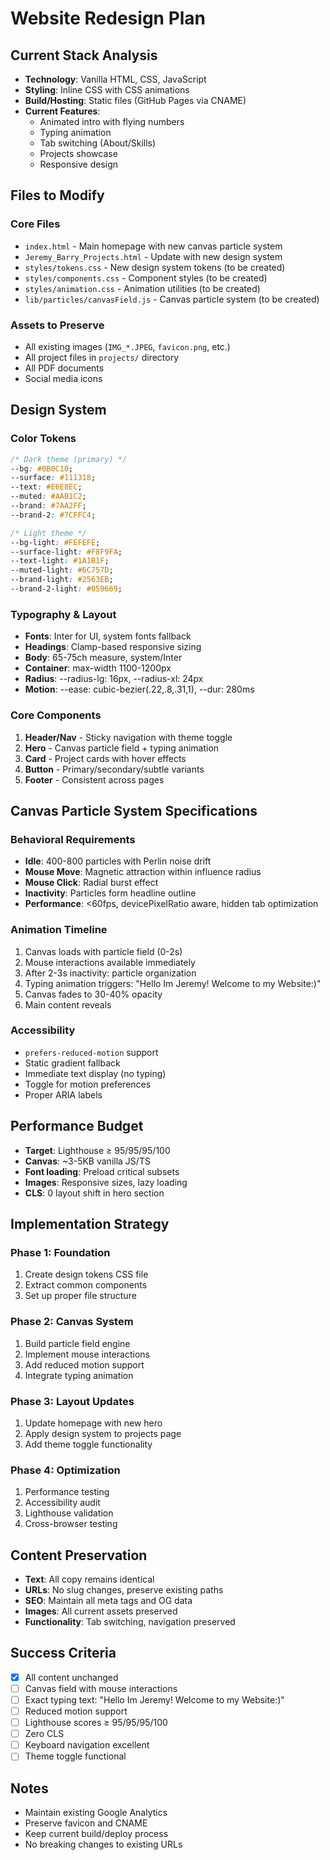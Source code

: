 # Website Redesign Plan

## Current Stack Analysis
- **Technology**: Vanilla HTML, CSS, JavaScript
- **Styling**: Inline CSS with CSS animations
- **Build/Hosting**: Static files (GitHub Pages via CNAME)
- **Current Features**: 
  - Animated intro with flying numbers
  - Typing animation
  - Tab switching (About/Skills)
  - Projects showcase
  - Responsive design

## Files to Modify

### Core Files
- `index.html` - Main homepage with new canvas particle system
- `Jeremy_Barry_Projects.html` - Update with new design system
- `styles/tokens.css` - New design system tokens (to be created)
- `styles/components.css` - Component styles (to be created)
- `styles/animation.css` - Animation utilities (to be created)
- `lib/particles/canvasField.js` - Canvas particle system (to be created)

### Assets to Preserve
- All existing images (`IMG_*.JPEG`, `favicon.png`, etc.)
- All project files in `projects/` directory
- All PDF documents
- Social media icons

## Design System

### Color Tokens
```css
/* Dark theme (primary) */
--bg: #0B0C10;
--surface: #111318;
--text: #E6E8EC;
--muted: #AAB1C2;
--brand: #7AA2FF;
--brand-2: #7CFFC4;

/* Light theme */
--bg-light: #FEFEFE;
--surface-light: #F8F9FA;
--text-light: #1A1B1F;
--muted-light: #6C757D;
--brand-light: #2563EB;
--brand-2-light: #059669;
```

### Typography & Layout
- **Fonts**: Inter for UI, system fonts fallback
- **Headings**: Clamp-based responsive sizing
- **Body**: 65-75ch measure, system/Inter
- **Container**: max-width 1100-1200px
- **Radius**: --radius-lg: 16px, --radius-xl: 24px
- **Motion**: --ease: cubic-bezier(.22,.8,.31,1), --dur: 280ms

### Core Components
1. **Header/Nav** - Sticky navigation with theme toggle
2. **Hero** - Canvas particle field + typing animation
3. **Card** - Project cards with hover effects
4. **Button** - Primary/secondary/subtle variants
5. **Footer** - Consistent across pages

## Canvas Particle System Specifications

### Behavioral Requirements
- **Idle**: 400-800 particles with Perlin noise drift
- **Mouse Move**: Magnetic attraction within influence radius
- **Mouse Click**: Radial burst effect
- **Inactivity**: Particles form headline outline
- **Performance**: <60fps, devicePixelRatio aware, hidden tab optimization

### Animation Timeline
1. Canvas loads with particle field (0-2s)
2. Mouse interactions available immediately
3. After 2-3s inactivity: particle organization
4. Typing animation triggers: "Hello Im Jeremy! Welcome to my Website:)"
5. Canvas fades to 30-40% opacity
6. Main content reveals

### Accessibility
- `prefers-reduced-motion` support
- Static gradient fallback
- Immediate text display (no typing)
- Toggle for motion preferences
- Proper ARIA labels

## Performance Budget
- **Target**: Lighthouse ≥ 95/95/95/100
- **Canvas**: ~3-5KB vanilla JS/TS
- **Font loading**: Preload critical subsets
- **Images**: Responsive sizes, lazy loading
- **CLS**: 0 layout shift in hero section

## Implementation Strategy

### Phase 1: Foundation
1. Create design tokens CSS file
2. Extract common components
3. Set up proper file structure

### Phase 2: Canvas System
1. Build particle field engine
2. Implement mouse interactions
3. Add reduced motion support
4. Integrate typing animation

### Phase 3: Layout Updates
1. Update homepage with new hero
2. Apply design system to projects page
3. Add theme toggle functionality

### Phase 4: Optimization
1. Performance testing
2. Accessibility audit
3. Lighthouse validation
4. Cross-browser testing

## Content Preservation
- **Text**: All copy remains identical
- **URLs**: No slug changes, preserve existing paths
- **SEO**: Maintain all meta tags and OG data
- **Images**: All current assets preserved
- **Functionality**: Tab switching, navigation preserved

## Success Criteria
- [x] All content unchanged
- [ ] Canvas field with mouse interactions
- [ ] Exact typing text: "Hello Im Jeremy! Welcome to my Website:)"
- [ ] Reduced motion support
- [ ] Lighthouse scores ≥ 95/95/95/100
- [ ] Zero CLS
- [ ] Keyboard navigation excellent
- [ ] Theme toggle functional

## Notes
- Maintain existing Google Analytics
- Preserve favicon and CNAME
- Keep current build/deploy process
- No breaking changes to existing URLs
